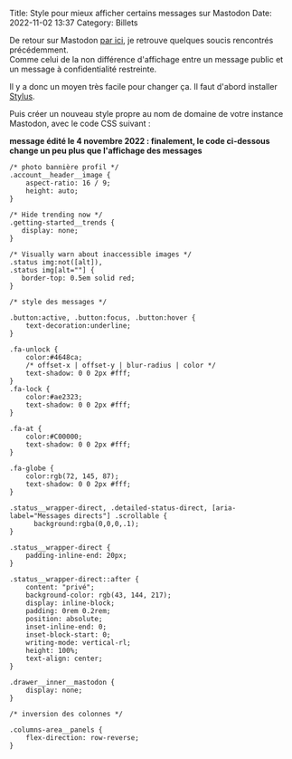 Title: Style pour mieux afficher certains messages sur Mastodon
Date: 2022-11-02 13:37
Category: Billets

De retour sur Mastodon [par ici](https://piaille.fr/@nicosomb), je retrouve quelques soucis rencontrés précédemment.  
Comme celui de la non différence d'affichage entre un message public et un message à confidentialité restreinte. 

Il y a donc un moyen très facile pour changer ça. Il faut d'abord installer [Stylus](https://addons.mozilla.org/fr/firefox/addon/styl-us/). 

Puis créer un nouveau style propre au nom de domaine de votre instance Mastodon, avec le code CSS suivant : 

**message édité le 4 novembre 2022 : finalement, le code ci-dessous change un peu plus que l'affichage des messages**

```
/* photo bannière profil */
.account__header__image {
    aspect-ratio: 16 / 9;
    height: auto;
}

/* Hide trending now */
.getting-started__trends {
   display: none;
}

/* Visually warn about inaccessible images */
.status img:not([alt]),
.status img[alt=""] {
   border-top: 0.5em solid red;
}

/* style des messages */ 

.button:active, .button:focus, .button:hover {
    text-decoration:underline;
}

.fa-unlock {
    color:#4648ca;   
    /* offset-x | offset-y | blur-radius | color */
    text-shadow: 0 0 2px #fff; 
}
.fa-lock {
    color:#ae2323;
    text-shadow: 0 0 2px #fff; 
}

.fa-at {
    color:#C00000;
    text-shadow: 0 0 2px #fff; 
}

.fa-globe {
    color:rgb(72, 145, 87);
    text-shadow: 0 0 2px #fff; 
}

.status__wrapper-direct, .detailed-status-direct, [aria-label="Messages directs"] .scrollable {
      background:rgba(0,0,0,.1);
}

.status__wrapper-direct {
    padding-inline-end: 20px;
}

.status__wrapper-direct::after {
    content: "privé";
    background-color: rgb(43, 144, 217);
    display: inline-block;
    padding: 0rem 0.2rem;
    position: absolute;
    inset-inline-end: 0;
    inset-block-start: 0;
    writing-mode: vertical-rl;
    height: 100%;
    text-align: center;
}

.drawer__inner__mastodon {
    display: none;
}

/* inversion des colonnes */

.columns-area__panels {
    flex-direction: row-reverse;
}
```